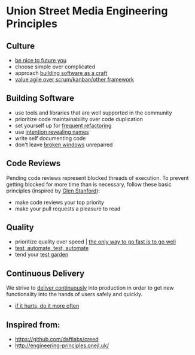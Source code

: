 # Union Street Media Engineering Principles

## Culture

- [be nice to future you](docs/be-nice-to-future-you.md)
- choose simple over complicated
- approach [building software as a craft](http://manifesto.softwarecraftsmanship.org/)
- [value agile over scrum/kanban/other framework](docs/agile.md)

## Building Software

- use tools and libraries that are well supported in the community
- prioritize code maintainability over code duplication
- set yourself up for [frequent refactoring](https://martinfowler.com/bliki/OpportunisticRefactoring.html)
- use [intention revealing names](docs/descriptive-names.md)
- write self documenting code
- don't leave [broken windows](https://blog.codinghorror.com/the-broken-window-theory/) unrepaired

## Code Reviews
Pending code reviews represent blocked threads of execution. To prevent getting blocked for more
time than is necessary, follow these basic principles (inspired by
[Glen Stanford](https://medium.com/@9len/on-code-review-16ea85f7c585)):

- make code reviews your top priority
- make your pull requests a pleasure to read

## Quality

- prioritize quality over speed | [the only way to go fast is to go well](http://butunclebob.com/ArticleS.UncleBob.VehementMediocrity)
- [test, automate, test, automate](docs/automate-tests.md)
- tend your [test garden](docs/automate-tests.md#tend-your-test-garden)

## Continuous Delivery

We strive to [deliver continuously](https://continuousdelivery.com/) into production in order to get new functionality into the hands of users safely and quickly.

- [if it hurts, do it more often](https://medium.com/continuousdelivery/if-it-hurts-do-it-more-often-f5a00cc12ffa)

## Inspired from:

- https://github.com/daftlabs/creed
- http://engineering-principles.onejl.uk/

